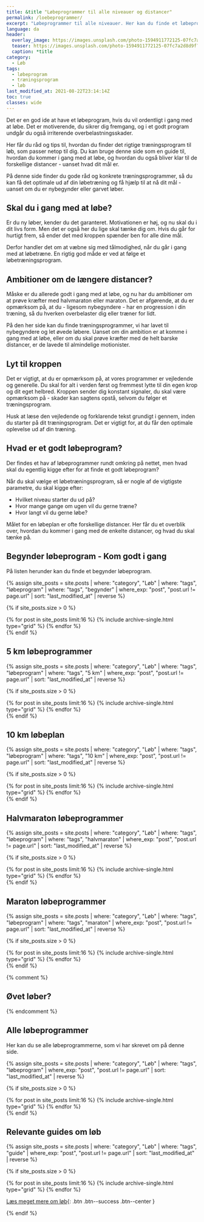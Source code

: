 ```yaml
---
title: &title "Løbeprogrammer til alle niveauer og distancer"
permalink: /loebeprogrammer/
excerpt: "Løbeprogrammer til alle niveauer. Her kan du finde et løbeprogram, der passer til dig. Der er løbetræningsprogrammer til at blive hurtigere på 5km, 10 km, halvmaraton og maraton."
language: da
header:
  overlay_image: https://images.unsplash.com/photo-1594911772125-07fc7a2d8d9f?ixid=MnwxMjA3fDB8MHxwaG90by1wYWdlfHx8fGVufDB8fHx8&ixlib=rb-1.2.1&auto=format&fit=crop&h=630&w=1200&q=60
  teaser: https://images.unsplash.com/photo-1594911772125-07fc7a2d8d9f?ixid=MnwxMjA3fDB8MHxwaG90by1wYWdlfHx8fGVufDB8fHx8&ixlib=rb-1.2.1&auto=format&fit=crop&h=300&w=400&q=10
  caption: *title
category:
  - Løb
tags:
  - løbeprogram
  - træningsprogram
  - løb
last_modified_at: 2021-08-22T23:14:14Z
toc: true
classes: wide
---
```


Det er en god ide at have et løbeprogram, hvis du vil ordentligt i gang med at løbe. Det er motiverende, du sikrer dig fremgang, og i et godt program undgår du også irriterende overbelastningsskader.

Her får du råd og tips til, hvordan du finder det rigtige træningsprogram til løb, som passer netop til dig. Du kan bruge denne side som en guide til, hvordan du kommer i gang med at løbe, og hvordan du også bliver klar til de forskellige distancer - uanset hvad dit mål er.

På denne side finder du gode råd og konkrete træningsprogrammer, så du kan få det optimale ud af din løbetræning og få hjælp til at nå dit mål - uanset om du er nybegynder eller garvet løber.

## Skal du i gang med at løbe?

Er du ny løber, kender du det garanteret. Motivationen er høj, og nu skal du i dit livs form. Men det er også her du lige skal tænke dig om. Hvis du går for hurtigt frem, så ender det med kroppen spænder ben for alle dine mål.

Derfor handler det om at væbne sig med tålmodighed, når du går i gang med at løbetræne. En rigtig god måde er ved at følge et løbetræningsprogram.

## Ambitioner om de længere distancer?

Måske er du allerede godt i gang med at løbe, og nu har du ambitioner om at prøve kræfter med halvmaraton eller maraton. Det er afgørende, at du er opmærksom på, at du - ligesom nybegyndere - har en progression i din træning, så du hverken overbelaster dig eller træner for lidt.

På den her side kan du finde træningsprogrammer, vi har lavet til nybegyndere og let øvede løbere. Uanset om din ambition er at komme i gang med at løbe, eller om du skal prøve kræfter med de helt barske distancer, er de lavede til almindelige motionister.

## Lyt til kroppen

Det er vigtigt, at du er opmærksom på, at vores programmer er vejledende og generelle. Du skal for alt i verden først og fremmest lytte til din egen krop og dit eget helbred. Kroppen sender dig konstant signaler, du skal være opmærksom på - skader kan sagtens opstå, selvom du følger et træningsprogram.

Husk at læse den vejledende og forklarende tekst grundigt i gennem, inden du starter på dit træningsprogram. Det er vigtigt for, at du får den optimale oplevelse ud af din træning.

## Hvad er et godt løbeprogram?

Der findes et hav af løbeprogrammer rundt omkring på nettet, men hvad skal du egentlig kigge efter for at finde et godt løbeprogram?

Når du skal vælge et løbetræningsprogram, så er nogle af de vigtigste parametre, du skal kigge efter:

- Hvilket niveau starter du ud på?
- Hvor mange gange om ugen vil du gerne træne?
- Hvor langt vil du gerne løbe?

Målet for en løbeplan er ofte forskellige distancer. Her får du et overblik over, hvordan du kommer i gang med de enkelte distancer, og hvad du skal tænke på.

## Begynder løbeprogram - Kom godt i gang

På listen herunder kan du finde et begynder løbeprogram.

{% assign site_posts = site.posts | where: "category", "Løb" | where: "tags", "løbeprogram" | where: "tags", "begynder" | where_exp: "post", "post.url != page.url" | sort: "last_modified_at" | reverse %}

{% if site_posts.size > 0 %}
<div class="feature__wrapper">
  {% for post in site_posts limit:16 %}
    {% include archive-single.html type="grid" %}
  {% endfor %}
</div>
{% endif %}

## 5 km løbeprogrammer

{% assign site_posts = site.posts | where: "category", "Løb" | where: "tags", "løbeprogram" | where: "tags", "5 km" | where_exp: "post", "post.url != page.url" | sort: "last_modified_at" | reverse %}

{% if site_posts.size > 0 %}
<div class="feature__wrapper">
  {% for post in site_posts limit:16 %}
    {% include archive-single.html type="grid" %}
  {% endfor %}
</div>
{% endif %}

## 10 km løbeplan

{% assign site_posts = site.posts | where: "category", "Løb" | where: "tags", "løbeprogram" | where: "tags", "10 km" | where_exp: "post", "post.url != page.url" | sort: "last_modified_at" | reverse %}

{% if site_posts.size > 0 %}
<div class="feature__wrapper">
  {% for post in site_posts limit:16 %}
    {% include archive-single.html type="grid" %}
  {% endfor %}
</div>
{% endif %}

## Halvmaraton løbeprogrammer

{% assign site_posts = site.posts | where: "category", "Løb" | where: "tags", "løbeprogram" | where: "tags", "halvmaraton" | where_exp: "post", "post.url != page.url" | sort: "last_modified_at" | reverse %}

{% if site_posts.size > 0 %}
<div class="feature__wrapper">
  {% for post in site_posts limit:16 %}
    {% include archive-single.html type="grid" %}
  {% endfor %}
</div>
{% endif %}

## Maraton løbeprogrammer

{% assign site_posts = site.posts | where: "category", "Løb" | where: "tags", "løbeprogram" | where: "tags", "maraton" | where_exp: "post", "post.url != page.url" | sort: "last_modified_at" | reverse %}

{% if site_posts.size > 0 %}
<div class="feature__wrapper">
  {% for post in site_posts limit:16 %}
    {% include archive-single.html type="grid" %}
  {% endfor %}
</div>
{% endif %}

{% comment %}

## Øvet løber?

{% endcomment %}

## Alle løbeprogrammer

Her kan du se alle løbeprogrammerne, som vi har skrevet om på denne side.

{% assign site_posts = site.posts | where: "category", "Løb" | where: "tags", "løbeprogram" | where_exp: "post", "post.url != page.url" | sort: "last_modified_at" | reverse %}

{% if site_posts.size > 0 %}
<div class="feature__wrapper">
  {% for post in site_posts limit:16 %}
    {% include archive-single.html type="grid" %}
  {% endfor %}
</div>
{% endif %}

## Relevante guides om løb

{% assign site_posts = site.posts | where: "category", "Løb" | where: "tags", "guide" | where_exp: "post", "post.url != page.url" | sort: "last_modified_at" | reverse %}

{% if site_posts.size > 0 %}
<div class="feature__wrapper">
  {% for post in site_posts limit:16 %}
    {% include archive-single.html type="grid" %}
  {% endfor %}

[Læs meget mere om løb](/loebesiden/){: .btn .btn--success .btn--center }
</div>
{% endif %}